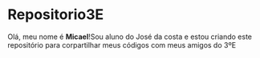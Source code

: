 # Repositorio3E

Olá, meu nome é **Micael**!Sou aluno do José da costa e estou criando este repositório para corpartilhar meus códigos com meus amigos do 3ºE
